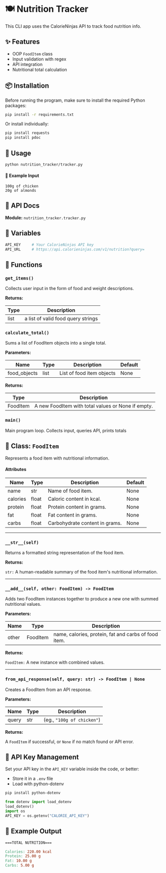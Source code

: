 # 🍽️ Nutrition Tracker

This CLI app uses the CalorieNinjas API to track food nutrition info.



## ✨ Features

- OOP `FoodItem` class
- Input validation with regex
- API integration
- Nutritional total calculation



## 📦 Installation

Before running the program, make sure to install the required Python packages:
```bash
pip install -r requirements.txt
```
Or install individually:
```bash
pip install requests
pip install pdoc
```


## 🔧 Usage

```bash
python nutrition_tracker/tracker.py
```


#### 🧾 Example Input
```
100g of chicken
20g of almonds
```


## 📖 API Docs 
**Module:** `nutrition_tracker.tracker.py`



## 🔑 Variables

```python
API_KEY     # Your CalorieNinjas API key
API_URL     # https://api.calorieninjas.com/v1/nutrition?query=
```

## 🧠 Functions

### `get_items()` 

Collects user input in the form of food and weight descriptions.

**Returns:**

| Type | Description |
|---|---|
| list | a list of valid food query strings |


### `calculate_total()`

Sums a list of FoodItem objects into a single total.

**Parameters:**

| Name | Type | Description | Default |
|---|---|---|---|
| food_objects | list | List of food item objects | None |

**Returns:**

| Type | Description |
|---|---|
| FoodItem | A new FoodItem with total values or None if empty. |

    
### `main()`

Main program loop. Collects input, queries API, prints totals


## 🧱 Class: ```FoodItem```

Represents a food item with nutritional information.

#### Attributes

| Name | Type | Description | Default |
|---|---|---|---|
| name | str | Name of food item. | None |
| calories | float | Caloric content in kcal. | None |
| protein | float | Protein content in grams. | None |
| fat | float | Fat content in grams. | None |
| carbs | float | Carbohydrate content in grams. | None |


------
### `__str__(self)`

Returns a formatted string representation of the food item.

**Returns:** 

`str:` A human-readable summary of the food item's nutritional information.

---
### `__add__(self, other: FoodItem) -> FoodItem`

Adds two FoodItem instances together to produce a new one with summed nutritional values.

**Parameters:**

| Name | Type | Description |
|---|---|---|
| other | FoodItem | name, calories, protein, fat and carbs of food item. 

**Returns:**

`FoodItem:` A new instance with combined values.

---
### `from_api_response(self, query: str) -> FoodItem | None`

Creates a FoodItem from an API response.

**Parameters:**

| Name | Type | Description |
|---|---|---|
| query | str | (eg., `"100g of chicken"`) 

**Returns:**

A `FoodItem` if successful, or `None` if no match found or API error.


## 🔐 API Key Management
Set your API key in the `API_KEY` variable inside the code, or better:
- Store it in a `.env` file
- Load with python-dotenv

```bash
pip install python-dotenv
```

```python
from dotenv import load_dotenv
load_dotenv()
import os
API_KEY = os.getenv("CALORIE_API_KEY")
```

## 🧪 Example Output
```makefile
===TOTAL NUTRITION===

Calories: 220.00 kcal
Protein: 25.00 g
Fat: 10.00 g
Carbs: 5.00 g
```
